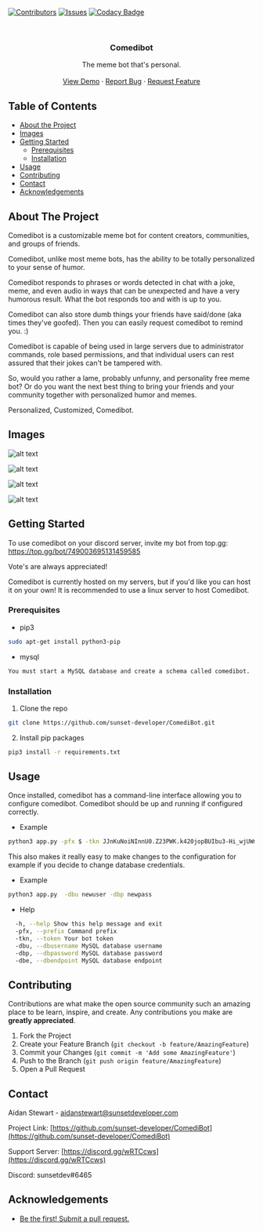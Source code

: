 <!--
*** Thanks for checking out this README Template. If you have a suggestion that would
*** make this better, please fork the repo and create a pull request or simply open
*** an issue with the tag "enhancement".
*** Thanks again! Now go create something AMAZING! :D
***
***
***
*** To avoid retyping too much info. Do a search and replace for the following:
*** github_username, repo_name, twitter_handle, email
-->





<!-- PROJECT SHIELDS -->
<!--
*** I'm using markdown "reference style" links for readability.
*** Reference links are enclosed in brackets [ ] instead of parentheses ( ).
*** See the bottom of this document for the declaration of the reference variables
*** for contributors-url, forks-url, etc. This is an optional, concise syntax you may use.
*** https://www.markdownguide.org/basic-syntax/#reference-style-links
-->
[![Contributors][contributors-shield]][contributors-url]
[![Issues][issues-shield]][issues-url]
[![Codacy Badge](https://api.codacy.com/project/badge/Grade/286e9a6dcb1b472c85c0686bdd05b042)](https://app.codacy.com/manual/aidanstewart/ComediBot?utm_source=github.com&utm_medium=referral&utm_content=sunset-developer/ComediBot&utm_campaign=Badge_Grade_Dashboard)


<!-- PROJECT LOGO -->
<br />
<p align="center">
  <h3 align="center">Comedibot</h3>

  <p align="center">
    The meme bot that's personal. 
    <br />
    <br />
    <a href="https://www.youtube.com/watch?v=Nkprrm17Rbs">View Demo</a>
    ·
    <a href="https://github.com/sunset-developer/ComediBot/issues">Report Bug</a>
    ·
    <a href="https://github.com/sunset-developer/ComediBot/pulls">Request Feature</a>
  </p>
</p>



<!-- TABLE OF CONTENTS -->
## Table of Contents

* [About the Project](#about-the-project)
* [Images](#images)
* [Getting Started](#getting-started)
  * [Prerequisites](#prerequisites)
  * [Installation](#installation)
* [Usage](#usage)
* [Contributing](#contributing)
* [Contact](#contact)
* [Acknowledgements](#acknowledgements)



<!-- ABOUT THE PROJECT -->
## About The Project

Comedibot is a customizable meme bot for content creators, communities, and groups of friends. 

Comedibot, unlike most meme bots, has the ability to be totally personalized to your sense of humor.

Comedibot responds to phrases or words detected in chat with a joke, meme, and even audio in ways that can be unexpected and have a very humorous result. What the bot responds too and with is up to you.

Comedibot can also store dumb things your friends have said/done (aka times they've goofed). Then you can easily request comedibot to remind you. :)

Comedibot is capable of being used in large servers due to administrator commands, role based permissions, and that individual users can rest assured that their jokes can't be tampered with.

So, would you rather a lame, probably unfunny, and personality free meme bot? Or do you want the next best thing to bring your friends and your community together with personalized humor and memes.

Personalized, Customized, Comedibot.

## Images

![alt text](https://github.com/sunset-developer/ComediBot/blob/master/images/comedibot1.png)

![alt text](https://github.com/sunset-developer/ComediBot/blob/master/images/comedibot2.png)

![alt text](https://github.com/sunset-developer/ComediBot/blob/master/images/comedibot3.png)

![alt text](https://github.com/sunset-developer/ComediBot/blob/master/images/comedibot4.png)


<!-- GETTING STARTED -->
## Getting Started
To use comedibot on your discord server, invite my bot from top.gg: https://top.gg/bot/749003695131459585

Vote's are always appreciated!

Comedibot is currently hosted on my servers, but if you'd like you can host it on your own!
It is recommended to use a linux server to host Comedibot.

### Prerequisites

* pip3
```sh
sudo apt-get install python3-pip
```

* mysql

```sh
You must start a MySQL database and create a schema called comedibot.
```

### Installation

1. Clone the repo
```sh
git clone https://github.com/sunset-developer/ComediBot.git
```
2. Install pip packages
```sh
pip3 install -r requirements.txt
```

## Usage

Once installed, comedibot has a command-line interface allowing you to configure comedibot. Comedibot should be up and running if configured correctly.


* Example 
```sh
python3 app.py -pfx $ -tkn JJnKuNoiNInnU0.Z23PWK.k420jopBUIbu3-Hi_wjUWm87 -dbu root -dbp password -dbe 127.0.0.1
```

This also makes it really easy to make changes to the configuration for example if you decide to change database credentials.

* Example
```sh
python3 app.py  -dbu newuser -dbp newpass
```

* Help
```sh
  -h, --help Show this help message and exit
  -pfx, --prefix Command prefix
  -tkn, --token Your bot token
  -dbu, --dbusername MySQL database username
  -dbp, --dbpassword MySQL database password
  -dbe, --dbendpoint MySQL database endpoint
```

<!-- CONTRIBUTING -->
## Contributing

Contributions are what make the open source community such an amazing place to be learn, inspire, and create. Any contributions you make are **greatly appreciated**.

1. Fork the Project
2. Create your Feature Branch (`git checkout -b feature/AmazingFeature`)
3. Commit your Changes (`git commit -m 'Add some AmazingFeature'`)
4. Push to the Branch (`git push origin feature/AmazingFeature`)
5. Open a Pull Request



<!-- CONTACT -->
## Contact

Aidan Stewart - aidanstewart@sunsetdeveloper.com

Project Link: [https://github.com/sunset-developer/ComediBot](https://github.com/sunset-developer/ComediBot)

Support Server: [https://discord.gg/wRTCcws](https://discord.gg/wRTCcws)

Discord: sunsetdev#6465



<!-- ACKNOWLEDGEMENTS -->
## Acknowledgements

* [Be the first! Submit a pull request.](https://github.com/sunset-developer/ComediBot/pulls)




<!-- MARKDOWN LINKS & IMAGES -->
<!-- https://www.markdownguide.org/basic-syntax/#reference-style-links -->
[contributors-shield]: https://img.shields.io/github/contributors/sunset-developer/ComediBot.svg?style=flat-square
[contributors-url]: https://github.com/sunset-developer/ComediBot/graphs/contributors
[forks-shield]: https://img.shields.io/github/forks/sunset-developer/ComediBot.svg?style=flat-square
[forks-url]: https://github.com/sunset-developer/ComediBot/network/members
[stars-shield]: https://img.shields.io/github/stars/sunset-developer/ComediBot.svg?style=flat-square
[stars-url]: https://github.com/sunset-developer/ComediBot/stargazers
[issues-shield]: https://img.shields.io/github/issues/sunset-developer/ComediBot.svg?style=flat-square
[issues-url]: https://github.com/sunset-developer/ComediBot/issues
[product-screenshot]: images/screenshot.png
